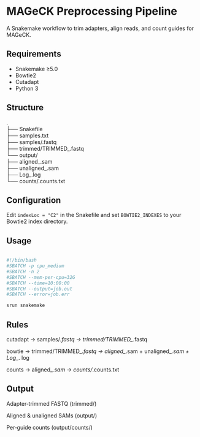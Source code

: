 # MAGeCK Preprocessing Pipeline

A Snakemake workflow to trim adapters, align reads, and count guides for MAGeCK.

## Requirements
- Snakemake ≥5.0  
- Bowtie2  
- Cutadapt  
- Python 3  

## Structure
.  
├── Snakefile  
├── samples.txt  
├── samples/.fastq  
├── trimmed/TRIMMED_.fastq  
└── output/  
├── aligned_.sam  
├── unaligned_.sam  
├── Log_.log  
└── counts/.counts.txt  


## Configuration
Edit `indexLoc = "C2"` in the Snakefile and set `BOWTIE2_INDEXES` to your Bowtie2 index directory.

## Usage
```bash

#!/bin/bash
#SBATCH -p cpu_medium
#SBATCH -n 2
#SBATCH --mem-per-cpu=32G
#SBATCH --time=10:00:00
#SBATCH --output=job.out
#SBATCH --error=job.err

srun snakemake
```

## Rules
cutadapt → samples/*.fastq → trimmed/TRIMMED_*.fastq  

bowtie → trimmed/TRIMMED_*.fastq → aligned_*.sam + unaligned_*.sam + Log_*.  log

counts → aligned_*.sam → counts/*.counts.txt  

## Output
Adapter‐trimmed FASTQ (trimmed/)  

Aligned & unaligned SAMs (output/)  

Per‐guide counts (output/counts/)  
